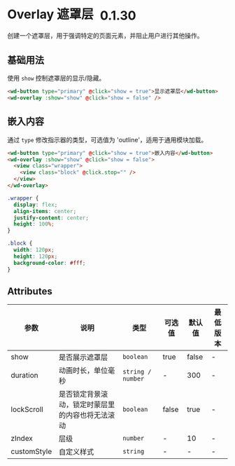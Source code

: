 # Overlay 遮罩层 <el-tag text style="vertical-align: middle;margin-left:8px;" effect="plain">0.1.30</el-tag>

创建一个遮罩层，用于强调特定的页面元素，并阻止用户进行其他操作。

## 基础用法

使用 `show` 控制遮罩层的显示/隐藏。

```html
<wd-button type="primary" @click="show = true">显示遮罩层</wd-button>
<wd-overlay :show="show" @click="show = false" />
```

## 嵌入内容

通过 `type` 修改指示器的类型，可选值为 'outline'，适用于通用模块加载。

```html
<wd-button type="primary" @click="show = true">嵌入内容</wd-button>
<wd-overlay :show="show" @click="show = false">
  <view class="wrapper">
    <view class="block" @click.stop="" />
  </view>
</wd-overlay>
```

```scss
.wrapper {
  display: flex;
  align-items: center;
  justify-content: center;
  height: 100%;
}

.block {
  width: 120px;
  height: 120px;
  background-color: #fff;
}
```

## Attributes

| 参数        | 说明               | 类型              | 可选值 | 默认值 | 最低版本 |
| ----------- | ------------------ | ----------------- | ------ | ------ | -------- |
| show        | 是否展示遮罩层     | `boolean`         | true   | false  | -        |
| duration    | 动画时长，单位毫秒 | `string / number` | -      | 300    | -        |
| lockScroll  | 是否锁定背景滚动，锁定时蒙层里的内容也将无法滚动 | `boolean`         | false  | true   | -        |
| zIndex      | 层级               | `number`          | -      | 10     | -        |
| customStyle | 自定义样式         | `string`          | -      | -      | -        |
